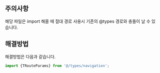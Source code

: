 ## 주의사항

해당 파일은 import 해올 때 절대 경로 사용시 기존의 @types 경로와 충돌이 날 수 있습니다.

## 해결방법

해결방법은 다음과 같습니다.

```ts
import {TRouteParams} from '@/types/navigation';
```

